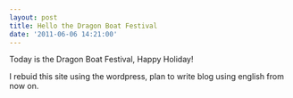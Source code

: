 ```yaml
---
layout: post
title: Hello the Dragon Boat Festival
date: '2011-06-06 14:21:00'
---
```


<p>Today is the Dragon Boat Festival, Happy Holiday!</p>

<p>I rebuid this site using the wordpress, plan to write blog using english from now on.</p>